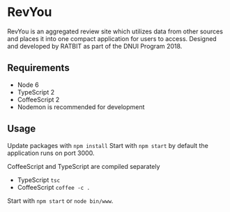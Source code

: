 # RevYou
RevYou is an aggregated review site which utilizes data from other sources and places it into one compact application for users to access. Designed and developed by RATBIT as part of the DNUI Program 2018.

## Requirements
- Node 6
- TypeScript 2
- CoffeeScript 2
- Nodemon is recommended for development

## Usage
Update packages with `npm install`
Start with `npm start` by default the application runs on port 3000.

CoffeeScript and TypeScript are compiled separately
  - TypeScript `tsc`
  - CoffeeScript `coffee -c .`
  
Start with `npm start` or `node bin/www`.
